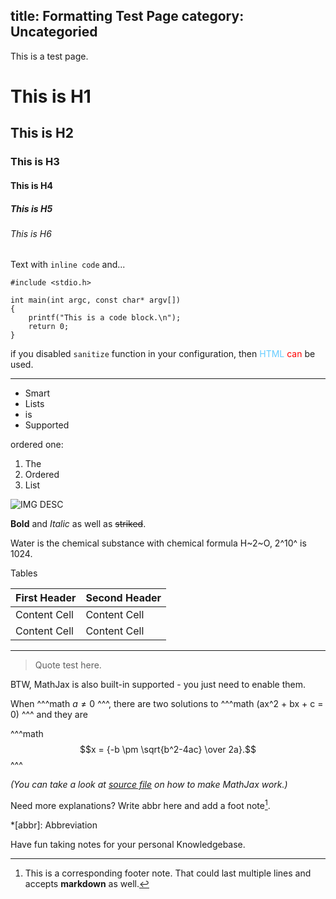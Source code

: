 title: Formatting Test Page
category: Uncategoried
---

This is a test page.

# This is H1

## This is H2

### This is H3

#### This is H4

##### This is H5

###### This is H6

Text with `inline code` and...

```
#include <stdio.h>

int main(int argc, const char* argv[])
{
    printf("This is a code block.\n");
    return 0;
}
```

if you disabled `sanitize` function in your configuration, then <font color="#66CCFF">HTML</font> <font color="#FF0000">can</font> be used.

***

* Smart
* Lists
* is
* Supported

ordered one:

1. The
2. Ordered
3. List

![IMG DESC](https://raw.githubusercontent.com/phoenixlzx/MinoriWiki/c1be1e77d6f48607fd60be4727b96a18ca7d648a/misc/minori-note.jpg)

**Bold** and _Italic_ as well as ~~striked~~.

Water is the chemical substance with chemical formula H~2~O, 2^10^ is 1024.

Tables

First Header  | Second Header
------------- | -------------
Content Cell  | Content Cell
Content Cell  | Content Cell

***

> Quote
> test
> here.

BTW, MathJax is also built-in supported - you just need to enable them.

When ^^^math $a \ne 0$ ^^^, there are two solutions to ^^^math \(ax^2 + bx + c = 0\) ^^^ and they are

^^^math
$$x = {-b \pm \sqrt{b^2-4ac} \over 2a}.$$
^^^

_(You can take a look at [source file](/MinoriWiki/raw/Test-Page.md) on how to make MathJax work.)_

Need more explanations? Write abbr here and add a foot note[^exp1].

*[abbr]: Abbreviation 

[^exp1]: This is a corresponding footer note.
That could last multiple lines and accepts **markdown** as well.


Have fun taking notes for your personal Knowledgebase.

